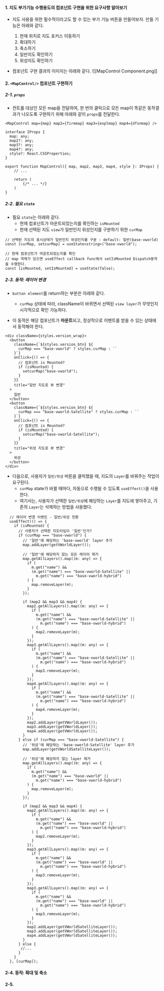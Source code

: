 
#### 1. 지도 부가기능 수행용도의 컴포넌트 구현을 위한 요구사항 알아보기 

- 지도 사용을 위한 필수적이라고도 할 수 있는 부가 기능 버튼을 만들어보자. 만들 기능은 아래와 같다.
	1. 현재 위치로 지도 포커스 이동하기
	2. 확대하기
	3. 축소하기
	4. 일반지도 확인하기
	5. 위성지도 확인하기

- 컴포넌트 구현 결과의 이미지는 아래와 같다.
![[MapControl Component.png]]


#### 2. `<MapControl/>` 컴포넌트 구현하기

##### 2-1. `props`
- 컨트롤 대상인 모든 map을 전달하여, 한 번의 클릭으로 모든 map이 똑같은 동작결과가 나오도록 구현하기 위해 아래와 같이 `props`를 전달한다.
```tsx
<MapControl map={map} map2={firemap} map3={explmap} map4={dfsnmap} />
```

```tsx
interface IProps {
  map: any;
  map2?: any;
  map3?: any;
  map4?: any;
  style?: React.CSSProperties;
}

export function MapControl({ map, map2, map3, map4, style }: IProps) {
	// ...
	
	return (
		{/* ... */}
	)
}
```

##### 2-2. 필요 `state`

- 필요 `state`는 아래와 같다.
	- 현재 컴포넌트가 마운트되었는지를 확인하는 `isMounted`
	- 현재 선택된 지도 `view`가 일반인지 위성인지를 구분하기 위한 `curMap`
```tsx
// 선택된 지도의 표시상태가 일반인지 위성인지를 구분 : default: 일반(base-vworld)
const [curMap, setcurMap] = useState<string>("base-vworld");

// 현재 컴포넌트가 마운트되었는지를 확인
// map 객체가 있으면 useEffect callback func에서 setIsMounted Dispatch동작을 수행한다.
const [isMounted, setIsMounted] = useState(false);

```

##### 2-3. 동작: 레이어 변경

- `button element`를 return하는 부분은 아래와 같다.
	- `curMap` 상태에 따라, className이 바뀌면서 선택된 `view layer`가 무엇인지 시각적으로 확인 가능하다.

- 이 동작은 해당 컴포넌트가 **마운트**되고, 정상적으로 이벤트를 받을 수 있는 상태에서 동작해야 한다.
```tsx
<div className={styles.version_wrap}>
  <button
	className={`${styles.version_btn} ${
	  curMap === "base-vworld" ? styles.curMap : ``
	}`}
	onClick={() => {
	  // 컴포넌트 is Mounted?
	  if (isMounted) {
		setcurMap("base-vworld");
	  }
	}}
	title="일반 지도로 뷰 변경"
  >
	일반
  </button>
  <button
	className={`${styles.version_btn} ${
	  curMap === "base-vworld-Satellite" ? styles.curMap : ``
	}`}
	onClick={() => {
	  // 컴포넌트 is Mounted?
	  if (isMounted) {
		setcurMap("base-vworld-Satellite");
	  }
	}}
	title="위성 지도로 뷰 변경"
  >
	위성
  </button>
</div>
```

- 다음으로, 사용자가 `일반/위성` 버튼을 클릭했을 때, 지도의 `Layer`를 바꿔주는 작업이 요구된다.
	- `curMap` state가 바뀔 때마다, 자동으로 수행될 수 있도록 `useEffect()`을 사용한다.
	- 여기서는, 사용자가 선택한 `일반/위성`에 해당하는 `Layer`를 지도에 쌓아주고, 기존의 `Layer`는 삭제하는 방법을 사용했다.
```tsx
  // 레이어 변경 이벤트 - 일반/위성 전환
  useEffect(() => {
    if (isMounted) {
      // 사용자가 선택한 지도타입이 '일반'인가?
      if (curMap === "base-vworld") {
        // '일반'에 해당하는 'base-vworld' layer 추가
        map.addLayer(getVWorldLayer());
        
        // '일반'에 해당하지 않는 모든 레이어 제거
        map.getAllLayers().map((m: any) => {
          if (
            m.get("name") &&
            (m.get("name") === "base-vworld-Satellite" ||
              m.get("name") === "base-vworld-hybrid")
          ) {
            map.removeLayer(m);
          }
        });

        if (map2 && map3 && map4) {
          map2.getAllLayers().map((m: any) => {
            if (
              m.get("name") &&
              (m.get("name") === "base-vworld-Satellite" ||
                m.get("name") === "base-vworld-hybrid")
            ) {
              map2.removeLayer(m);
            }
          });
          map3.getAllLayers().map((m: any) => {
            if (
              m.get("name") &&
              (m.get("name") === "base-vworld-Satellite" ||
                m.get("name") === "base-vworld-hybrid")
            ) {
              map3.removeLayer(m);
            }
          });
          map4.getAllLayers().map((m: any) => {
            if (
              m.get("name") &&
              (m.get("name") === "base-vworld-Satellite" ||
                m.get("name") === "base-vworld-hybrid")
            ) {
              map4.removeLayer(m);
            }
          });
          map2.addLayer(getVWorldLayer());
          map3.addLayer(getVWorldLayer());
          map4.addLayer(getVWorldLayer());
        }
      } else if (curMap === "base-vworld-Satellite") {
        // '위성'에 해당하는 'base-vworld-Satellite' layer 추가
        map.addLayer(getVWorldSatelliteLayer());

		// '위성'에 해당하지 않는 layer 제거
        map.getAllLayers().map((m: any) => {
          if (
            m.get("name") &&
            (m.get("name") === "base-vworld" ||
              m.get("name") === "base-vworld-hybrid")
          ) {
            map.removeLayer(m);
          }
        });

        if (map2 && map3 && map4) {
          map2.getAllLayers().map((m: any) => {
            if (
              m.get("name") &&
              (m.get("name") === "base-vworld" ||
                m.get("name") === "base-vworld-hybrid")
            ) {
              map2.removeLayer(m);
            }
          });
          map3.getAllLayers().map((m: any) => {
            if (
              m.get("name") &&
              (m.get("name") === "base-vworld" ||
                m.get("name") === "base-vworld-hybrid")
            ) {
              map3.removeLayer(m);
            }
          });
          map3.getAllLayers().map((m: any) => {
            if (
              m.get("name") &&
              (m.get("name") === "base-vworld" ||
                m.get("name") === "base-vworld-hybrid")
            ) {
              map3.removeLayer(m);
            }
          });
          map2.addLayer(getVWorldSatelliteLayer());
          map3.addLayer(getVWorldSatelliteLayer());
          map4.addLayer(getVWorldSatelliteLayer());
        }
      } else {
       //...
      }
    }
  }, [curMap]);
```


#### 2-4. 동작: 확대 및 축소



#### 2-5. 
